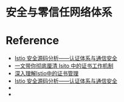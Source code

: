 # 安全与零信任网络体系





# Reference
- [Istio 安全源码分析——认证体系与通信安全](https://blog.csdn.net/weixin_38754564/article/details/121045474)
- [一文带你彻底厘清 Isito 中的证书工作机制](https://www.zhaohuabing.com/post/2020-05-25-istio-certificate/#heading1)
- [深入理解Istio中的证书管理](https://www.apispace.com/news/post/19443.html)
- [Istio 安全源码分析——认证体系与通信安全](https://code84.com/134034.html)
- [](https://cloudnative.to/blog/istio-zero-trust-source-code-reading/#32-xds-%E9%80%9A%E4%BF%A1%E5%8D%8F%E8%AE%AE)
- 